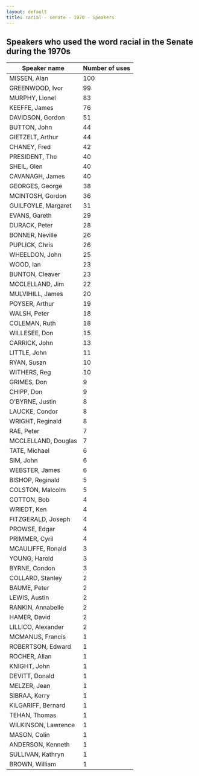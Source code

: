```yaml
---
layout: default
title: racial - senate - 1970 - Speakers
---
```

## Speakers who used the word **racial** in the Senate during the 1970s

| Speaker name | Number of uses |
|--------------|----------------|
|MISSEN, Alan|100|
|GREENWOOD, Ivor|99|
|MURPHY, Lionel|83|
|KEEFFE, James|76|
|DAVIDSON, Gordon|51|
|BUTTON, John|44|
|GIETZELT, Arthur|44|
|CHANEY, Fred|42|
|PRESIDENT, The|40|
|SHEIL, Glen|40|
|CAVANAGH, James|40|
|GEORGES, George|38|
|MCINTOSH, Gordon|36|
|GUILFOYLE, Margaret|31|
|EVANS, Gareth|29|
|DURACK, Peter|28|
|BONNER, Neville|26|
|PUPLICK, Chris|26|
|WHEELDON, John|25|
|WOOD, Ian|23|
|BUNTON, Cleaver|23|
|MCCLELLAND, Jim|22|
|MULVIHILL, James|20|
|POYSER, Arthur|19|
|WALSH, Peter|18|
|COLEMAN, Ruth|18|
|WILLESEE, Don|15|
|CARRICK, John|13|
|LITTLE, John|11|
|RYAN, Susan|10|
|WITHERS, Reg|10|
|GRIMES, Don|9|
|CHIPP, Don|9|
|O'BYRNE, Justin|8|
|LAUCKE, Condor|8|
|WRIGHT, Reginald|8|
|RAE, Peter|7|
|MCCLELLAND, Douglas|7|
|TATE, Michael|6|
|SIM, John|6|
|WEBSTER, James|6|
|BISHOP, Reginald|5|
|COLSTON, Malcolm|5|
|COTTON, Bob|4|
|WRIEDT, Ken|4|
|FITZGERALD, Joseph|4|
|PROWSE, Edgar|4|
|PRIMMER, Cyril|4|
|MCAULIFFE, Ronald|3|
|YOUNG, Harold|3|
|BYRNE, Condon|3|
|COLLARD, Stanley|2|
|BAUME, Peter|2|
|LEWIS, Austin|2|
|RANKIN, Annabelle|2|
|HAMER, David|2|
|LILLICO, Alexander|2|
|MCMANUS, Francis|1|
|ROBERTSON, Edward|1|
|ROCHER, Allan|1|
|KNIGHT, John|1|
|DEVITT, Donald|1|
|MELZER, Jean|1|
|SIBRAA, Kerry|1|
|KILGARIFF, Bernard|1|
|TEHAN, Thomas|1|
|WILKINSON, Lawrence|1|
|MASON, Colin|1|
|ANDERSON, Kenneth|1|
|SULLIVAN, Kathryn|1|
|BROWN, William|1|
